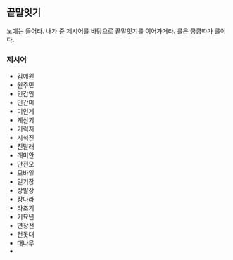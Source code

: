 ## 끝말잇기

노예는 들어라. 내가 준 제시어를 바탕으로 끝말잇기를 이어가거라. 룰은 쿵쿵따가 룰이다.



### 제시어

* 김예원
* 원주민
* 민간인
* 인간미
* 미인계
* 계산기
* 기럭지
* 지석진
* 진달래
* 래미안
* 안전모
* 모바일
* 일기장
* 장발장
* 장나라
* 라조기
* 기묘년
* 연장전
* 전못대
* 대나무
* 
